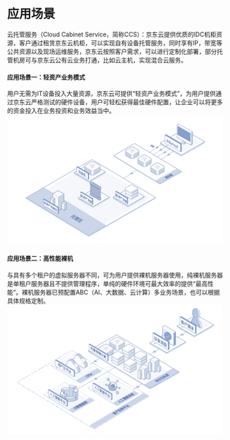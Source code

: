# 应用场景
      
云托管服务（Cloud Cabinet Service，简称CCS）：京东云提供优质的IDC机柜资源，客户通过租赁京东云机柜，可以实现自有设备托管服务，同时享有IP，带宽等公共资源以及现场运维服务，京东云按照客户需求，可以进行定制化部署，部分托管机房可与京东云公有云业务打通，比如云主机，实现混合云服务。

#### 应用场景一：轻资产业务模式
用户无需为IT设备投入大量资源，京东云可提供“轻资产业务模式”，为用户提供通过京东云严格测试的硬件设备，用户可轻松获得最佳硬件配置，让企业可以将更多的资金投入在业务投资和业务效益当中。
![应用场景一](https://github.com/jdcloudcom/AIDC-docs.cn/blob/cn-cabinet-physical-computing/image/scenarios1.png)

#### 应用场景二：高性能裸机
与具有多个租户的虚拟服务器不同，可为用户提供裸机服务器使用，纯裸机服务器是单租户服务器且不提供管理程序，单纯的硬件环境可最大效率的提供“最高性能”。裸机服务器已预配置ABC（AI、大数据、云计算）多业务场景，也可以根据具体规格定制。
![应用场景二](https://github.com/jdcloudcom/AIDC-docs.cn/blob/cn-cabinet-physical-computing/image/scenarios2.png)
